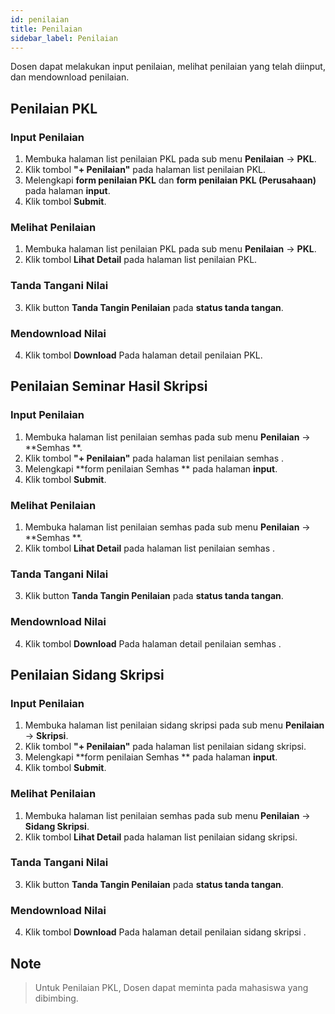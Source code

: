 ```yaml
---
id: penilaian
title: Penilaian
sidebar_label: Penilaian
---
```


Dosen dapat melakukan input penilaian, melihat penilaian yang telah diinput, dan mendownload penilaian.

## Penilaian PKL

### Input Penilaian

1.  Membuka halaman list penilaian PKL pada sub menu **Penilaian** -> **PKL**.
2.  Klik tombol **"+ Penilaian"** pada halaman list penilaian PKL.
3.  Melengkapi **form penilaian PKL** dan **form penilaian PKL (Perusahaan)** pada halaman **input**.
4.  Klik tombol **Submit**.

### Melihat Penilaian

1. Membuka halaman list penilaian PKL pada sub menu **Penilaian** -> **PKL**.
2. Klik tombol **Lihat Detail** pada halaman list penilaian PKL.

### Tanda Tangani Nilai

3. Klik button **Tanda Tangin Penilaian** pada **status tanda tangan**.

### Mendownload Nilai

4. Klik tombol **Download** Pada halaman detail penilaian PKL.

## Penilaian Seminar Hasil Skripsi

### Input Penilaian

1.  Membuka halaman list penilaian semhas pada sub menu **Penilaian** -> **Semhas **.
2.  Klik tombol **"+ Penilaian"** pada halaman list penilaian semhas .
3.  Melengkapi **form penilaian Semhas ** pada halaman **input**.
4.  Klik tombol **Submit**.

### Melihat Penilaian

1. Membuka halaman list penilaian semhas pada sub menu **Penilaian** -> **Semhas **.
2. Klik tombol **Lihat Detail** pada halaman list penilaian semhas .

### Tanda Tangani Nilai

3. Klik button **Tanda Tangin Penilaian** pada **status tanda tangan**.

### Mendownload Nilai

4. Klik tombol **Download** Pada halaman detail penilaian semhas .

## Penilaian Sidang Skripsi

### Input Penilaian

1.  Membuka halaman list penilaian sidang skripsi pada sub menu **Penilaian** -> **Skripsi**.
2.  Klik tombol **"+ Penilaian"** pada halaman list penilaian sidang skripsi.
3.  Melengkapi **form penilaian Semhas ** pada halaman **input**.
4.  Klik tombol **Submit**.

### Melihat Penilaian

1. Membuka halaman list penilaian semhas pada sub menu **Penilaian** -> **Sidang Skripsi**.
2. Klik tombol **Lihat Detail** pada halaman list penilaian sidang skripsi.

### Tanda Tangani Nilai

3. Klik button **Tanda Tangin Penilaian** pada **status tanda tangan**.

### Mendownload Nilai

4. Klik tombol **Download** Pada halaman detail penilaian sidang skripsi .

## Note

> Untuk Penilaian PKL, Dosen dapat meminta pada mahasiswa yang dibimbing.
